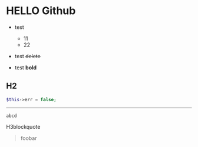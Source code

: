 # HELLO Github
* test
 
    * 11
    * 22
 
* test ~~delete~~
* test **bold**

## H2

~~~php
$this->err = false;
~~~

-----------------------
    abcd
    
 H3blockquote
 > foobar
